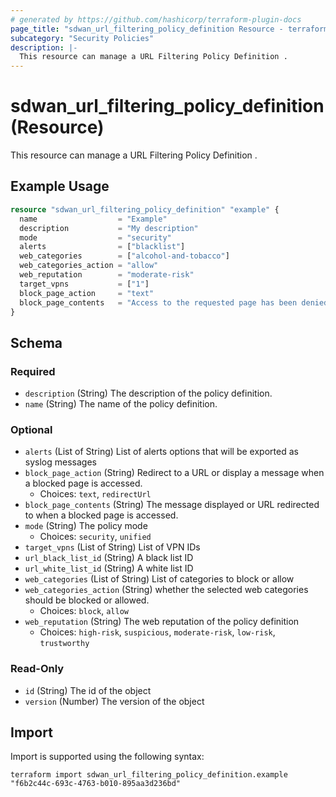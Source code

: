 ```yaml
---
# generated by https://github.com/hashicorp/terraform-plugin-docs
page_title: "sdwan_url_filtering_policy_definition Resource - terraform-provider-sdwan"
subcategory: "Security Policies"
description: |-
  This resource can manage a URL Filtering Policy Definition .
---
```


# sdwan_url_filtering_policy_definition (Resource)

This resource can manage a URL Filtering Policy Definition .

## Example Usage

```terraform
resource "sdwan_url_filtering_policy_definition" "example" {
  name                  = "Example"
  description           = "My description"
  mode                  = "security"
  alerts                = ["blacklist"]
  web_categories        = ["alcohol-and-tobacco"]
  web_categories_action = "allow"
  web_reputation        = "moderate-risk"
  target_vpns           = ["1"]
  block_page_action     = "text"
  block_page_contents   = "Access to the requested page has been denied. Please contact your Network Administrator"
}
```

<!-- schema generated by tfplugindocs -->
## Schema

### Required

- `description` (String) The description of the policy definition.
- `name` (String) The name of the policy definition.

### Optional

- `alerts` (List of String) List of alerts options that will be exported as syslog messages
- `block_page_action` (String) Redirect to a URL or display a message when a blocked page is accessed.
  - Choices: `text`, `redirectUrl`
- `block_page_contents` (String) The message displayed or URL redirected to when a blocked page is accessed.
- `mode` (String) The policy mode
  - Choices: `security`, `unified`
- `target_vpns` (List of String) List of VPN IDs
- `url_black_list_id` (String) A black list ID
- `url_white_list_id` (String) A white list ID
- `web_categories` (List of String) List of categories to block or allow
- `web_categories_action` (String) whether the selected web categories should be blocked or allowed.
  - Choices: `block`, `allow`
- `web_reputation` (String) The web reputation of the policy definition
  - Choices: `high-risk`, `suspicious`, `moderate-risk`, `low-risk`, `trustworthy`

### Read-Only

- `id` (String) The id of the object
- `version` (Number) The version of the object

## Import

Import is supported using the following syntax:

```shell
terraform import sdwan_url_filtering_policy_definition.example "f6b2c44c-693c-4763-b010-895aa3d236bd"
```
